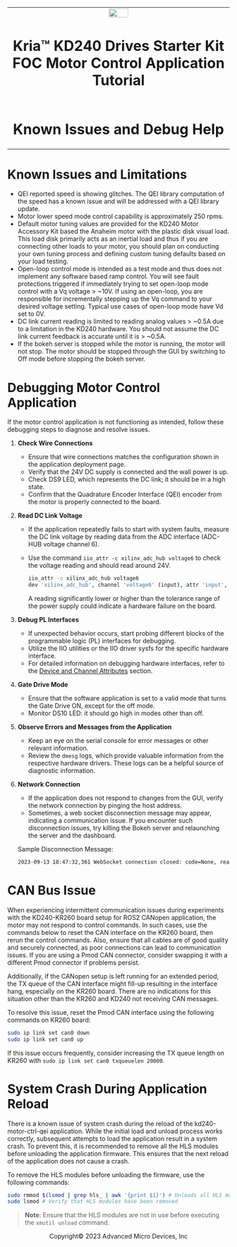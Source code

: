 <table class="sphinxhide">
 <tr>
   <td align="center"><img src="../../media/xilinx-logo.png" width="30%"/><h1> Kria&trade; KD240 Drives Starter Kit <br>FOC Motor Control Application Tutorial</h1>
   </td>
 </tr>
 <tr>
 <td align="center"><h1>Known Issues and Debug Help</h1>

 </td>
 </tr>
</table>

# Known Issues and Limitations

* QEI reported speed is showing glitches. The QEI library computation of the speed has a known issue and will be addressed with a QEI library update.
* Motor lower speed mode control capability is approximately 250 rpms.
* Default motor tuning values are provided for the KD240 Motor Accessory Kit based the Anaheim motor with the plastic disk visual load. This load disk primarily acts as an inertial load and thus if you are connecting other loads to your motor, you should plan on conducting your own tuning process and defining custom tuning defaults based on your load testing.
* Open-loop control mode is intended as a test mode and thus does not implement any software based ramp control. You will see fault protections triggered if immediately trying to set open-loop mode control with a Vq voltage > ~10V. If using an open-loop, you are responsible for incrementally stepping up the Vq command to your desired voltage setting. Typical use cases of open-loop mode have Vd set to 0V.
* DC link current reading is limited to reading analog values > ~0.5A due to a limitation in the KD240 hardware. You should not assume the DC link current feedback is accurate until it is > ~0.5A.
* If the bokeh server is stopped while the motor is running, the motor will not stop. The motor should be stopped through the GUI by switching to Off mode before stopping the bokeh server.

# Debugging Motor Control Application

If the motor control application is not functioning as intended, follow these debugging steps to diagnose and resolve issues.

1. **Check Wire Connections**
    * Ensure that wire connections matches the configuration shown in the application deployment page.
    * Verify that the 24V DC supply is connected and the wall power is up.
    * Check DS9 LED, which represents the DC link; it should be in a high state.
    * Confirm that the Quadrature Encoder Interface (QEI) encoder from the motor is properly connected to the board.

2. **Read DC Link Voltage**
    * If the application repeatedly fails to start with system faults, measure the DC link voltage by reading data from the ADC interface (ADC-HUB voltage channel 6).
    * Use the command `iio_attr -c xilinx_adc_hub voltage6` to check the voltage reading and should read around 24V.

      ```bash
      iio_attr -c xilinx_adc_hub voltage6
      dev 'xilinx_adc_hub', channel 'voltage6' (input), attr 'input', value '25.116806030'
      ```

        A reading significantly lower or higher than the tolerance range of the power supply could indicate a hardware failure on the board.

3. **Debug PL Interfaces**
   * If unexpected behavior occurs, start probing different blocks of the programmable logic (PL) interfaces for debugging.
   * Utilize the IIO utilities or the IIO driver sysfs for the specific hardware interface.
   * For detailed information on debugging hardware interfaces, refer to the [Device and  Channel Attributes](./sw_arch.md#device-and-channel-attributes) section.

4. **Gate Drive Mode**
   * Ensure that the software application is set to a valid mode that turns the Gate Drive ON, except for the off mode.
   * Monitor DS10 LED: it should go high in modes other than off.

5. **Observe Errors and Messages from the Application**
   * Keep an eye on the serial console for error messages or other relevant information.
   * Review the `dmesg` logs, which provide valuable information from the respective hardware drivers. These logs can be a helpful source of diagnostic information.

6. **Network Connection**
   * If the application does not respond to changes from the GUI, verify the network connection by pinging the host address.
   * Sometimes, a web socket disconnection message may appear, indicating a communication issue. If you encounter such disconnection issues, try killing the Bokeh server and relaunching the server and the dashboard.

   Sample Disconnection Message:

   ```bash
   2023-09-13 18:47:32,361 WebSocket connection closed: code=None, reason=None
   ``````

# CAN Bus Issue

When experiencing intermittent communication issues during experiments with the KD240-KR260 board setup for ROS2 CANopen application, the motor may not respond to control commands. In such cases, use the commands below to reset the CAN interface on the KR260 board, then rerun the control commands. Also, ensure that all cables are of good quality and securely connected, as poor connections can lead to communication issues. If you are using a Pmod CAN connector, consider swapping it with a different Pmod connector if problems persist. 

Additionally, if the CANopen setup is left running for an extended period, the TX queue of the CAN interface might fill-up resulting in the interface hang, especially on the KR260 board.
There are no indications for this situation other than the KR260 and KD240 not receiving CAN messages. 

To resolve this issue, reset the Pmod CAN interface using the following commands on KR260 board:

```bash
sudo ip link set can0 down
sudo ip link set can0 up
```
If this issue occurs frequently, consider increasing the TX queue length on KR260 with `sudo ip link set can0 txqueuelen 20000`.

# System Crash During Application Reload

There is a known issue of system crash during the reload of the kd240-motor-ctrl-qei application. While the initial load and unload process works correctly, subsequent attempts to load the application result in a system crash. To prevent this, it is recommended to remove all the HLS modules before unloading the application firmware. This ensures that the next reload of the application does not cause a crash.

To remove the HLS modules before unloading the firmware, use the following commands:

```bash
sudo rmmod $(lsmod | grep hls_ | awk '{print $1}') # Unloads all HLS modules
sudo lsmod # Verify that HLS modules have been removed
```
> **Note**: Ensure that the HLS modules are not in use before executing the `xmutil unload` command.

<!---

Licensed under the Apache License, Version 2.0 (the "License"); you may not use this file except in compliance with the License.

You may obtain a copy of the License at http://www.apache.org/licenses/LICENSE-2.0.

Unless required by applicable law or agreed to in writing, software distributed under the License is distributed on an "AS IS" BASIS, WITHOUT WARRANTIES OR CONDITIONS OF ANY KIND, either express or implied. See the License for the specific language governing permissions and limitations under the License.

-->

<p class="sphinxhide" align="center">Copyright&copy; 2023 Advanced Micro Devices, Inc</p>
